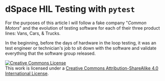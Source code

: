 # dSpace HIL Testing with ``pytest``

For the purposes of this article I will follow a fake company "*Common Motors*" and the evolution of testing software for each of their three product lines: Vans, Cars, & Trucks.

In the beginning, before the days of hardware in the loop testing, it was an test engineer or technician's job to sit down with the software and validate everything that the software group released.

<a rel="license" href="http://creativecommons.org/licenses/by-sa/4.0/"><img alt="Creative Commons License" style="border-width:0" src="https://i.creativecommons.org/l/by-sa/4.0/88x31.png" /></a><br />This work is licensed under a <a rel="license" href="http://creativecommons.org/licenses/by-sa/4.0/">Creative Commons Attribution-ShareAlike 4.0 International License</a>.